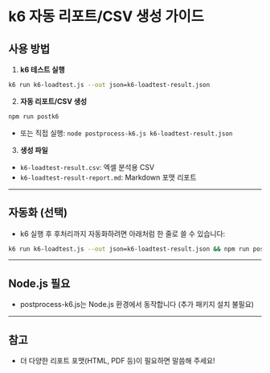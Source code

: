 # k6 자동 리포트/CSV 생성 가이드

## 사용 방법

1. **k6 테스트 실행**

```bash
k6 run k6-loadtest.js --out json=k6-loadtest-result.json
```

2. **자동 리포트/CSV 생성**

```bash
npm run postk6
```
- 또는 직접 실행: `node postprocess-k6.js k6-loadtest-result.json`

3. **생성 파일**
- `k6-loadtest-result.csv`: 엑셀 분석용 CSV
- `k6-loadtest-result-report.md`: Markdown 포맷 리포트

---

## 자동화 (선택)
- k6 실행 후 후처리까지 자동화하려면 아래처럼 한 줄로 쓸 수 있습니다:

```bash
k6 run k6-loadtest.js --out json=k6-loadtest-result.json && npm run postk6
```

---

## Node.js 필요
- postprocess-k6.js는 Node.js 환경에서 동작합니다 (추가 패키지 설치 불필요)

---

## 참고
- 더 다양한 리포트 포맷(HTML, PDF 등)이 필요하면 말씀해 주세요!
